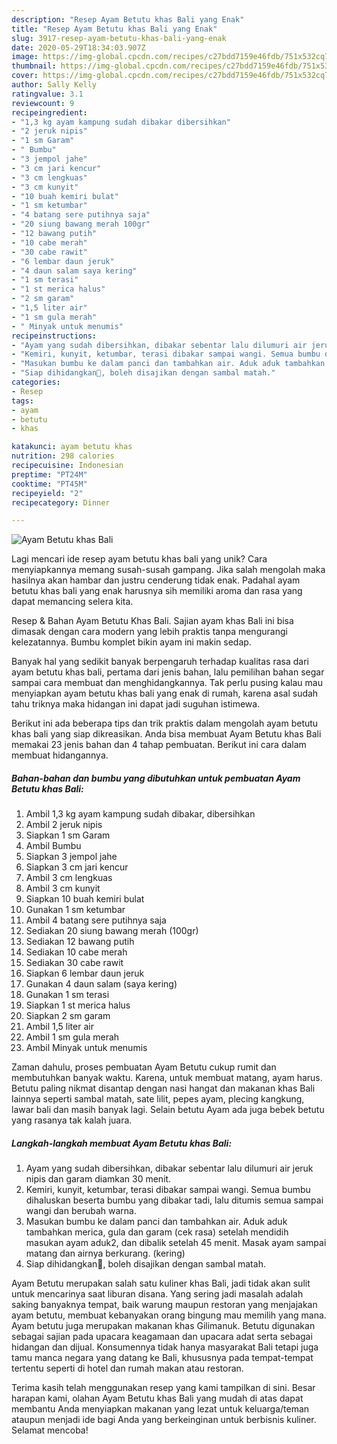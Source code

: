 ```yaml
---
description: "Resep Ayam Betutu khas Bali yang Enak"
title: "Resep Ayam Betutu khas Bali yang Enak"
slug: 3917-resep-ayam-betutu-khas-bali-yang-enak
date: 2020-05-29T18:34:03.907Z
image: https://img-global.cpcdn.com/recipes/c27bdd7159e46fdb/751x532cq70/ayam-betutu-khas-bali-foto-resep-utama.jpg
thumbnail: https://img-global.cpcdn.com/recipes/c27bdd7159e46fdb/751x532cq70/ayam-betutu-khas-bali-foto-resep-utama.jpg
cover: https://img-global.cpcdn.com/recipes/c27bdd7159e46fdb/751x532cq70/ayam-betutu-khas-bali-foto-resep-utama.jpg
author: Sally Kelly
ratingvalue: 3.1
reviewcount: 9
recipeingredient:
- "1,3 kg ayam kampung sudah dibakar dibersihkan"
- "2 jeruk nipis"
- "1 sm Garam"
- " Bumbu"
- "3 jempol jahe"
- "3 cm jari kencur"
- "3 cm lengkuas"
- "3 cm kunyit"
- "10 buah kemiri bulat"
- "1 sm ketumbar"
- "4 batang sere putihnya saja"
- "20 siung bawang merah 100gr"
- "12 bawang putih"
- "10 cabe merah"
- "30 cabe rawit"
- "6 lembar daun jeruk"
- "4 daun salam saya kering"
- "1 sm terasi"
- "1 st merica halus"
- "2 sm garam"
- "1,5 liter air"
- "1 sm gula merah"
- " Minyak untuk menumis"
recipeinstructions:
- "Ayam yang sudah dibersihkan, dibakar sebentar lalu dilumuri air jeruk nipis dan garam diamkan 30 menit."
- "Kemiri, kunyit, ketumbar, terasi dibakar sampai wangi. Semua bumbu dihaluskan beserta bumbu yang dibakar tadi, lalu ditumis semua sampai wangi dan berubah warna."
- "Masukan bumbu ke dalam panci dan tambahkan air. Aduk aduk tambahkan merica, gula dan garam (cek rasa) setelah mendidih masukan ayam aduk2, dan dibalik setelah 45 menit. Masak ayam sampai matang dan airnya berkurang. (kering)"
- "Siap dihidangkan🥰, boleh disajikan dengan sambal matah."
categories:
- Resep
tags:
- ayam
- betutu
- khas

katakunci: ayam betutu khas 
nutrition: 298 calories
recipecuisine: Indonesian
preptime: "PT24M"
cooktime: "PT45M"
recipeyield: "2"
recipecategory: Dinner

---
```



![Ayam Betutu khas Bali](https://img-global.cpcdn.com/recipes/c27bdd7159e46fdb/751x532cq70/ayam-betutu-khas-bali-foto-resep-utama.jpg)

Lagi mencari ide resep ayam betutu khas bali yang unik? Cara menyiapkannya memang susah-susah gampang. Jika salah mengolah maka hasilnya akan hambar dan justru cenderung tidak enak. Padahal ayam betutu khas bali yang enak harusnya sih memiliki aroma dan rasa yang dapat memancing selera kita.

Resep &amp; Bahan Ayam Betutu Khas Bali. Sajian ayam khas Bali ini bisa dimasak dengan cara modern yang lebih praktis tanpa mengurangi kelezatannya. Bumbu komplet bikin ayam ini makin sedap.

Banyak hal yang sedikit banyak berpengaruh terhadap kualitas rasa dari ayam betutu khas bali, pertama dari jenis bahan, lalu pemilihan bahan segar sampai cara membuat dan menghidangkannya. Tak perlu pusing kalau mau menyiapkan ayam betutu khas bali yang enak di rumah, karena asal sudah tahu triknya maka hidangan ini dapat jadi suguhan istimewa.


Berikut ini ada beberapa tips dan trik praktis dalam mengolah ayam betutu khas bali yang siap dikreasikan. Anda bisa membuat Ayam Betutu khas Bali memakai 23 jenis bahan dan 4 tahap pembuatan. Berikut ini cara dalam membuat hidangannya.

<!--inarticleads1-->

##### Bahan-bahan dan bumbu yang dibutuhkan untuk pembuatan Ayam Betutu khas Bali:

1. Ambil 1,3 kg ayam kampung sudah dibakar, dibersihkan
1. Ambil 2 jeruk nipis
1. Siapkan 1 sm Garam
1. Ambil  Bumbu
1. Siapkan 3 jempol jahe
1. Siapkan 3 cm jari kencur
1. Ambil 3 cm lengkuas
1. Ambil 3 cm kunyit
1. Siapkan 10 buah kemiri bulat
1. Gunakan 1 sm ketumbar
1. Ambil 4 batang sere putihnya saja
1. Sediakan 20 siung bawang merah (100gr)
1. Sediakan 12 bawang putih
1. Sediakan 10 cabe merah
1. Sediakan 30 cabe rawit
1. Siapkan 6 lembar daun jeruk
1. Gunakan 4 daun salam (saya kering)
1. Gunakan 1 sm terasi
1. Siapkan 1 st merica halus
1. Siapkan 2 sm garam
1. Ambil 1,5 liter air
1. Ambil 1 sm gula merah
1. Ambil  Minyak untuk menumis


Zaman dahulu, proses pembuatan Ayam Betutu cukup rumit dan membutuhkan banyak waktu. Karena, untuk membuat matang, ayam harus. Betutu paling nikmat disantap dengan nasi hangat dan makanan khas Bali lainnya seperti sambal matah, sate lilit, pepes ayam, plecing kangkung, lawar bali dan masih banyak lagi. Selain betutu Ayam ada juga bebek betutu yang rasanya tak kalah juara. 

<!--inarticleads2-->

##### Langkah-langkah membuat Ayam Betutu khas Bali:

1. Ayam yang sudah dibersihkan, dibakar sebentar lalu dilumuri air jeruk nipis dan garam diamkan 30 menit.
1. Kemiri, kunyit, ketumbar, terasi dibakar sampai wangi. Semua bumbu dihaluskan beserta bumbu yang dibakar tadi, lalu ditumis semua sampai wangi dan berubah warna.
1. Masukan bumbu ke dalam panci dan tambahkan air. Aduk aduk tambahkan merica, gula dan garam (cek rasa) setelah mendidih masukan ayam aduk2, dan dibalik setelah 45 menit. Masak ayam sampai matang dan airnya berkurang. (kering)
1. Siap dihidangkan🥰, boleh disajikan dengan sambal matah.


Ayam Betutu merupakan salah satu kuliner khas Bali, jadi tidak akan sulit untuk mencarinya saat liburan disana. Yang sering jadi masalah adalah saking banyaknya tempat, baik warung maupun restoran yang menjajakan ayam betutu, membuat kebanyakan orang bingung mau memilih yang mana. Ayam betutu juga merupakan makanan khas Gilimanuk. Betutu digunakan sebagai sajian pada upacara keagamaan dan upacara adat serta sebagai hidangan dan dijual. Konsumennya tidak hanya masyarakat Bali tetapi juga tamu manca negara yang datang ke Bali, khususnya pada tempat-tempat tertentu seperti di hotel dan rumah makan atau restoran. 

Terima kasih telah menggunakan resep yang kami tampilkan di sini. Besar harapan kami, olahan Ayam Betutu khas Bali yang mudah di atas dapat membantu Anda menyiapkan makanan yang lezat untuk keluarga/teman ataupun menjadi ide bagi Anda yang berkeinginan untuk berbisnis kuliner. Selamat mencoba!
